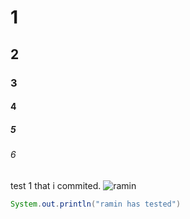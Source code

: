 # 1
## 2
### 3 
#### 4
##### 5
###### 6
test 1 that i commited.
![ramin](https://octodex.github.com/images/yaktocat.png)
``` java
System.out.println("ramin has tested")
```
